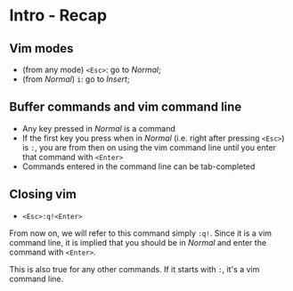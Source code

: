 Intro - Recap
=============

Vim modes
---------

- (from any mode) `<Esc>`: go to *Normal*;
- (from *Normal*) `i`: go to *Insert*;

Buffer commands and vim command line
------------------------------------

- Any key pressed in *Normal* is a command
- If the first key you press when in *Normal* (i.e. right after
  pressing `<Esc>`) is `:`, you are from then on using the vim
  command line until you enter that command with `<Enter>`
- Commands entered in the command line can be tab-completed

Closing vim
-----------

- `<Esc>:q!<Enter>`

From now on, we will refer to this command simply `:q!`. Since it is a
vim command line, it is implied that you should be in *Normal* and
enter the command with `<Enter>`.

This is also true for any other commands. If it starts with `:`, it's
a vim command line.
